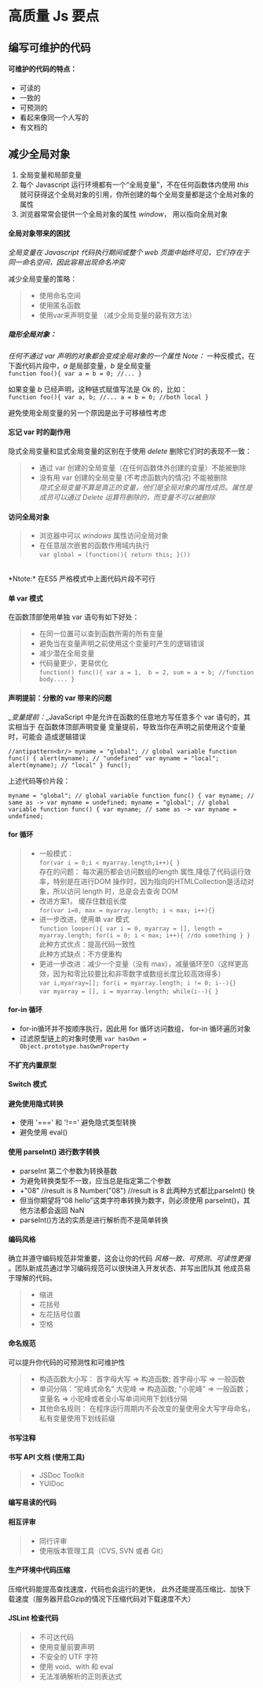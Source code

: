 # 高质量 Js 要点


## 编写可维护的代码

#### 可维护的代码的特点：
* 可读的
* 一致的
* 可预测的
* 看起来像同一个人写的
* 有文档的

## 减少全局对象

1. 全局变量和局部变量
2. 每个 Javascript 运行环境都有一个“全局变量”，不在任何函数体内使用 *this* 就可获得这个全局对象的引用，你所创建的每个全局变量都是这个全局对象的属性
3. 浏览器常常会提供一个全局对象的属性 *window*， 用以指向全局对象

#### 全局对象带来的困扰

*全局变量在 Javascript 代码执行期间或整个 web 页面中始终可见，它们存在于同一命名空间，因此容易出现命名冲突*

减少全局变量的策略：
> * 使用命名空间
> * 使用匿名函数
> * 使用var来声明变量 （减少全局变量的最有效方法）

##### 隐形全局对象：<br/>
*任何不通过 var 声明的对象都会变成全局对象的一个属性*
_*Note：*_ 一种反模式，在下面代码片段中，*a* 是局部变量，*b* 是全局变量<br/>
`function foo(){
    var a = b = 0;
    //...
}`

如果变量 *b* 已经声明，这种链式赋值写法是 Ok 的，比如：<br/>
`function foo(){
    var a, b;
    //...
    a = b = 0; //both local
}`

避免使用全局变量的另一个原因是出于可移植性考虑

#### 忘记 var 时的副作用
隐式全局变量和显式全局变量的区别在于使用 *delete* 删除它们时的表现不一致：<br/>
>* 通过 var 创建的全局变量（在任何函数体外创建的变量）不能被删除
>* 没有用 var 创建的全局变量 (不考虑函数内的情况) 不能被删除<br/>
_隐式全局变量不算是真正的变量，他们是全局对象的属性成员。属性是成员可以通过 Delete 运算符删除的，而变量不可以被删除_

#### 访问全局对象
>* 浏览器中可以 *windows* 属性访问全局对象
>* 在任意层次嵌套的函数作用域内执行<br/>
` var global = (function(){
    return this;
    }())
`
<br/>
*Ntote:* 在ES5 严格模式中上面代码片段不可行

#### 单 var 模式
在函数顶部使用单独 var 语句有如下好处：
>* 在同一位置可以查到函数所需的所有变量
>* 避免当在变量声明之前使用这个变量时产生的逻辑错误
>* 减少潜在全局变量
>* 代码量更少，更易优化<br/>
`
function() func(){
    var a = 1, 
        b = 2,
        sum = a + b;
    //function body....
}
`
#### 声明提前：分散的 var 带来的问题
_*变量提前：*_JavaScript 中是允许在函数的任意地方写任意多个 var 语句的，其实相当于
在函数体顶部声明变量
变量提前，导致当你在声明之前使用这个变量时，可能会 造成逻辑错误<br/>

`//antipattern<br/>
myname = "global"; // global variable
function func() {
alert(myname); // "undefined"
var myname = "local";
alert(myname); // "local"
}
func();
`
<br/>

上述代码等价片段：<br/>

`myname = "global"; // global variable
function func() {
var myname; // same as -> var myname = undefined;
myname = "global"; // global variable
function func() {
var myname; // same as -> var myname = undefined;
`

#### for 循环
>* 一般模式：<br/>
`
for(var i = 0;i < myarray.length;i++){
}
`<br/>
存在的问题： 每次遍历都会访问数组的length 属性,降低了代码运行效率，特别是在进行DOM 操作时，因为指向的HTMLCollection是活动对象，所以访问 length 时，总是会去查询 DOM
>* 改进方案1， 缓存住数组长度<br/>
`for(var i=0, max = myarray.length; i < max; i++){}`<br/>
>* 进一步改进，使用单 var 模式<br/>
`function looper(){
    var i = 0, myarray = [], length = myarray.length;
    for(i = 0; i < max; i++){
        //do something
    }
}`<br/>
此种方式优点：提高代码一致性<br/>
此种方式缺点：不方便重构
>* 更进一步改进：减少一个变量（没有 max），减量循环至0（这样更高效，因为和零比较要比和非零数字或数组长度比较高效得多）<br/>
`var i,myarray=[];
for(i = myarray.length; i != 0; i--){}
`<br/>
`var myarray = [], i = myarray.length;
while(i--){
}`

#### for-in 循环
* for-in循环并不按顺序执行，因此用 for 循环访问数组， for-in 循环遍历对象
* 过滤原型链上的对象时使用
`var hasOwn = Object.prototype.hasOwnProperty`

#### 不扩充内置原型
#### Switch 模式
#### 避免使用隐式转换
* 使用 '===' 和 '!==' 避免隐式类型转换
* 避免使用 eval()

#### 使用 parseInt() 进行数字转换
* parseInt 第二个参数为转换基数
* 为避免转换类型不一致，应当总是指定第二个参数
* +"08" //result is 8   Number("08") //result is 8 此两种方式都比parseInt() 快
* 但当你期望将“08 hello”这类字符串转换为数字，则必须使用 parseInt()，其他方法都会返回 NaN
* parseInt()方法的实质是进行解析而不是简单转换

#### 编码风格
确立并遵守编码规范非常重要，这会让你的代码 _风格一致、可预测、可读性更强_ 。团队新成员通过学习编码规范可以很快进入开发状态、并写出团队其
他成员易于理解的代码。
>* 缩进
>* 花括号
>* 左花括号位置
>* 空格

#### 命名规范
可以提升你代码的可预测性和可维护性
>* 构造函数大小写： 首字母大写 => 构造函数; 首字母小写 => 一般函数
>* 单词分隔：“驼峰式命名”  大驼峰 => 构造函数; "小驼峰" => 一般函数； 变量名 => 小驼峰或者全小写单词间用下划线分隔
>* 其他命名规则： 在程序运行周期内不会改变的量使用全大写字母命名，私有变量使用下划线前缀

#### 书写注释
#### 书写 API 文档 (使用工具)
>* JSDoc Toolkit
>* YUIDoc
#### 编写易读的代码
#### 相互评审
>* 同行评审
>* 使用版本管理工具（CVS, SVN 或者 Git）

#### 生产环境中代码压缩
压缩代码能提高查找速度，代码也会运行的更快，
此外还能提高压缩比、加快下载速度（服务器开启Gzip的情况下压缩代码对下载速度不大）

#### JSLint 检查代码
>* 不可达代码
>* 使用变量前要声明
>* 不安全的 UTF 字符
>* 使用 void、with 和 eval
>* 无法准确解析的正则表达式

